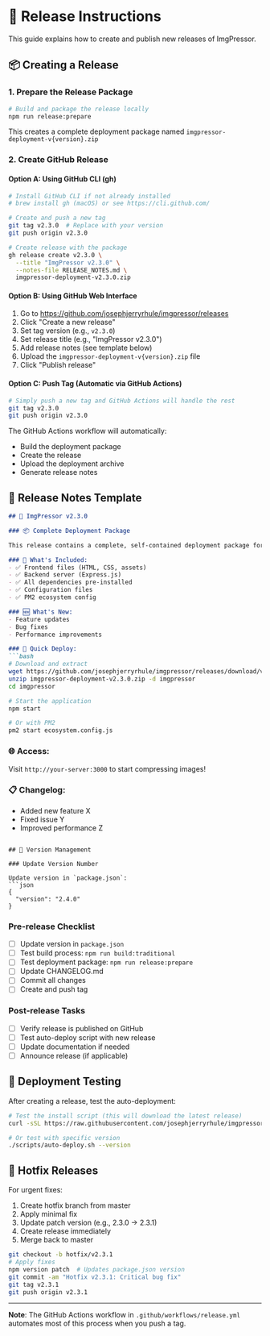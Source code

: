 # 🚀 Release Instructions

This guide explains how to create and publish new releases of ImgPressor.

## 📦 Creating a Release

### 1. Prepare the Release Package

```bash
# Build and package the release locally
npm run release:prepare
```

This creates a complete deployment package named `imgpressor-deployment-v{version}.zip`

### 2. Create GitHub Release

#### Option A: Using GitHub CLI (gh)
```bash
# Install GitHub CLI if not already installed
# brew install gh (macOS) or see https://cli.github.com/

# Create and push a new tag
git tag v2.3.0  # Replace with your version
git push origin v2.3.0

# Create release with the package
gh release create v2.3.0 \
  --title "ImgPressor v2.3.0" \
  --notes-file RELEASE_NOTES.md \
  imgpressor-deployment-v2.3.0.zip
```

#### Option B: Using GitHub Web Interface
1. Go to https://github.com/josephjerryrhule/imgpressor/releases
2. Click "Create a new release"
3. Set tag version (e.g., `v2.3.0`)
4. Set release title (e.g., "ImgPressor v2.3.0")
5. Add release notes (see template below)
6. Upload the `imgpressor-deployment-v{version}.zip` file
7. Click "Publish release"

#### Option C: Push Tag (Automatic via GitHub Actions)
```bash
# Simply push a new tag and GitHub Actions will handle the rest
git tag v2.3.0
git push origin v2.3.0
```

The GitHub Actions workflow will automatically:
- Build the deployment package
- Create the release
- Upload the deployment archive
- Generate release notes

## 📝 Release Notes Template

```markdown
## 🚀 ImgPressor v2.3.0

### 📦 Complete Deployment Package

This release contains a complete, self-contained deployment package for traditional servers.

### 🎯 What's Included:
- ✅ Frontend files (HTML, CSS, assets)
- ✅ Backend server (Express.js)
- ✅ All dependencies pre-installed
- ✅ Configuration files
- ✅ PM2 ecosystem config

### 🆕 What's New:
- Feature updates
- Bug fixes
- Performance improvements

### 🚀 Quick Deploy:
```bash
# Download and extract
wget https://github.com/josephjerryrhule/imgpressor/releases/download/v2.3.0/imgpressor-deployment-v2.3.0.zip
unzip imgpressor-deployment-v2.3.0.zip -d imgpressor
cd imgpressor

# Start the application
npm start

# Or with PM2
pm2 start ecosystem.config.js
```

### 🌐 Access:
Visit `http://your-server:3000` to start compressing images!

### 📋 Changelog:
- Added new feature X
- Fixed issue Y
- Improved performance Z
```

## 🔄 Version Management

### Update Version Number

Update version in `package.json`:
```json
{
  "version": "2.4.0"
}
```

### Pre-release Checklist

- [ ] Update version in `package.json`
- [ ] Test build process: `npm run build:traditional`
- [ ] Test deployment package: `npm run release:prepare`
- [ ] Update CHANGELOG.md
- [ ] Commit all changes
- [ ] Create and push tag

### Post-release Tasks

- [ ] Verify release is published on GitHub
- [ ] Test auto-deploy script with new release
- [ ] Update documentation if needed
- [ ] Announce release (if applicable)

## 🔧 Deployment Testing

After creating a release, test the auto-deployment:

```bash
# Test the install script (this will download the latest release)
curl -sSL https://raw.githubusercontent.com/josephjerryrhule/imgpressor/master/scripts/install.sh | bash

# Or test with specific version
./scripts/auto-deploy.sh --version
```

## 🚨 Hotfix Releases

For urgent fixes:

1. Create hotfix branch from master
2. Apply minimal fix
3. Update patch version (e.g., 2.3.0 → 2.3.1)
4. Create release immediately
5. Merge back to master

```bash
git checkout -b hotfix/v2.3.1
# Apply fixes
npm version patch  # Updates package.json version
git commit -am "Hotfix v2.3.1: Critical bug fix"
git tag v2.3.1
git push origin v2.3.1
```

---

**Note**: The GitHub Actions workflow in `.github/workflows/release.yml` automates most of this process when you push a tag.